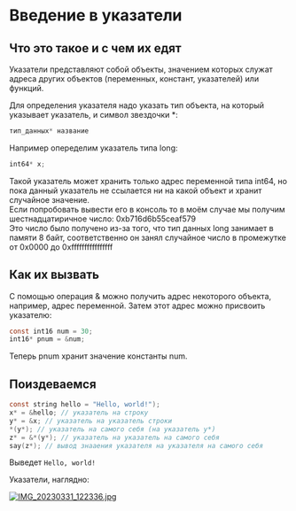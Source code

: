 # Введение в указатели
## Что это такое и с чем их едят
Указатели представляют собой объекты, значением которых служат адреса других объектов (переменных, констант, указателей) или функций.

Для определения указателя надо указать тип объекта, на который указывает указатель, и символ звездочки *:
```C
тип_данных* название
```
Например опеределим указатель типа long:
```C
int64* x;
```
Такой указатель может хранить только адрес переменной типа int64, 
но пока данный указатель не ссылается ни на какой объект и хранит случайное значение. <br>
Если попробовать вывести его в консоль то в моём случае мы получим шестнадцатиричное число: 0xb716d6b55ceaf579 <br>
Это число было получено из-за того,
что тип данных long занимает в памяти 8 байт,
соответственно он занял случайное число в промежутке от 0x0000 до 0xffffffffffffffff

## Как их вызвать
С помощью операция & можно получить адрес некоторого объекта,
например, адрес переменной.
Затем этот адрес можно присвоить указателю:
```C
const int16 num = 30;
int16* pnum = &num;
```
Теперь pnum хранит значение константы num.

## Поиздеваемся
```C
const string hello = "Hello, world!");
x* = &hello; // указатель на строку
y* = &x; // указатель на указатель строки
*(y*); // указатель на самого себя (на указатель y*)
z* = &*(y*); // указатель на указатель на самого себя
say(z*); // вывод знааения указателя на указателя на самого себя
```
Выведет `Hello, world!`

Указатели, наглядно:

[![IMG_20230331_122336.jpg](https://f.radikal.host/2023/03/31/IMG_20230331_122336.jpg)](https://radikal.host/i/Xos1rh)
